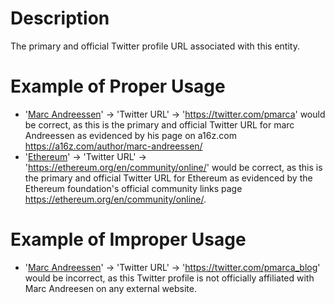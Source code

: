 # Description
The primary and official Twitter profile URL associated with this entity.

# Example of Proper Usage
* '[Marc Andreessen](https://golden.com/wiki/Marc_Andreessen-DBY)' -> 'Twitter URL' -> 'https://twitter.com/pmarca' would be correct, as this is the primary and official Twitter URL for marc Andreessen as evidenced by his page on a16z.com https://a16z.com/author/marc-andreessen/
* '[Ethereum](https://golden.com/wiki/Ethereum-W4Z)' -> 'Twitter URL' -> 'https://ethereum.org/en/community/online/' would be correct, as this is the primary and official Twitter URL for Ethereum as evidenced by the Ethereum foundation's official community links page https://ethereum.org/en/community/online/.

# Example of Improper Usage
* '[Marc Andreessen](https://golden.com/wiki/Marc_Andreessen-DBY)' -> 'Twitter URL' -> 'https://twitter.com/pmarca_blog' would be incorrect, as this Twitter profile is not officially affiliated with Marc Andreesen on any external website.